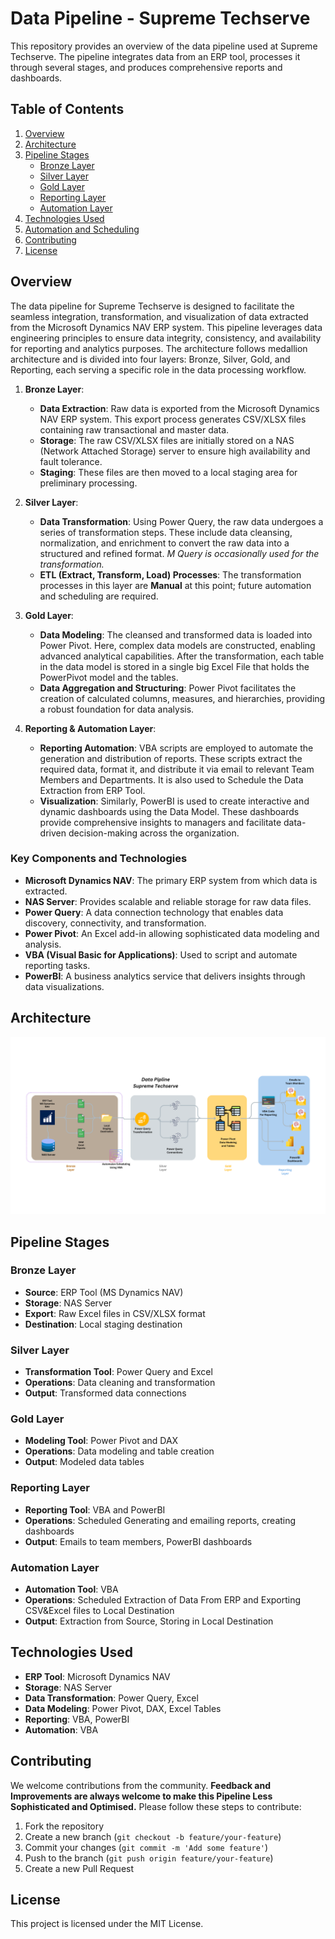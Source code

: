 # Data Pipeline - Supreme Techserve

This repository provides an overview of the data pipeline used at Supreme Techserve. The pipeline integrates data from an ERP tool, processes it through several stages, and produces comprehensive reports and dashboards.

## Table of Contents
1. [Overview](#overview)
2. [Architecture](#architecture)
3. [Pipeline Stages](#pipeline-stages)
    - [Bronze Layer](#bronze-layer)
    - [Silver Layer](#silver-layer)
    - [Gold Layer](#gold-layer)
    - [Reporting Layer](#reporting-layer)
    - [Automation Layer](#automation-layer)
4. [Technologies Used](#technologies-used)
5. [Automation and Scheduling](#automation-and-scheduling)
6. [Contributing](#contributing)
7. [License](#license)

## Overview

The data pipeline for Supreme Techserve is designed to facilitate the seamless integration, transformation, and visualization of data extracted from the Microsoft Dynamics NAV ERP system. This pipeline leverages data engineering principles to ensure data integrity, consistency, and availability for reporting and analytics purposes. The architecture follows medallion architecture and is divided into four layers: Bronze, Silver, Gold, and Reporting, each serving a specific role in the data processing workflow.

1. **Bronze Layer**: 
   - **Data Extraction**: Raw data is exported from the Microsoft Dynamics NAV ERP system. This export process generates CSV/XLSX files containing raw transactional and master data.
   - **Storage**: The raw CSV/XLSX files are initially stored on a NAS (Network Attached Storage) server to ensure high availability and fault tolerance.
   - **Staging**: These files are then moved to a local staging area for preliminary processing.

2. **Silver Layer**:
   - **Data Transformation**: Using Power Query, the raw data undergoes a series of transformation steps. These include data cleansing, normalization, and enrichment to convert the raw data into a structured and refined format. *M Query is occasionally used for the transformation.*
   - **ETL (Extract, Transform, Load) Processes**: The transformation processes in this layer are **Manual** at this point; future automation and scheduling are required.

3. **Gold Layer**:
   - **Data Modeling**: The cleansed and transformed data is loaded into Power Pivot. Here, complex data models are constructed, enabling advanced analytical capabilities. After the transformation, each table in the data model is stored in a single big Excel File that holds the PowerPivot model and the tables.
   - **Data Aggregation and Structuring**: Power Pivot facilitates the creation of calculated columns, measures, and hierarchies, providing a robust foundation for data analysis.

4. **Reporting & Automation Layer**:
   - **Reporting Automation**: VBA scripts are employed to automate the generation and distribution of reports. These scripts extract the required data, format it, and distribute it via email to relevant Team Members and Departments. It is also used to Schedule the Data Extraction from ERP Tool.
   - **Visualization**: Similarly, PowerBI is used to create interactive and dynamic dashboards using the Data Model. These dashboards provide comprehensive insights to managers and facilitate data-driven decision-making across the organization.

### Key Components and Technologies
- **Microsoft Dynamics NAV**: The primary ERP system from which data is extracted.
- **NAS Server**: Provides scalable and reliable storage for raw data files.
- **Power Query**: A data connection technology that enables data discovery, connectivity, and transformation.
- **Power Pivot**: An Excel add-in allowing sophisticated data modeling and analysis.
- **VBA (Visual Basic for Applications)**: Used to script and automate reporting tasks.
- **PowerBI**: A business analytics service that delivers insights through data visualizations.

## Architecture

![Data Pipeline](/Supreme_Techserve_Datapipeline.png)

## Pipeline Stages

### Bronze Layer
- **Source**: ERP Tool (MS Dynamics NAV)
- **Storage**: NAS Server
- **Export**: Raw Excel files in CSV/XLSX format
- **Destination**: Local staging destination

### Silver Layer
- **Transformation Tool**: Power Query and Excel
- **Operations**: Data cleaning and transformation
- **Output**: Transformed data connections

### Gold Layer
- **Modeling Tool**: Power Pivot and DAX
- **Operations**: Data modeling and table creation
- **Output**: Modeled data tables

### Reporting Layer
- **Reporting Tool**: VBA and PowerBI
- **Operations**: Scheduled Generating and emailing reports, creating dashboards
- **Output**: Emails to team members, PowerBI dashboards

### Automation Layer
- **Automation Tool**: VBA
- **Operations**: Scheduled Extraction of Data From ERP and Exporting CSV&Excel files to Local Destination
- **Output**: Extraction from Source, Storing in Local Destination

## Technologies Used

- **ERP Tool**: Microsoft Dynamics NAV
- **Storage**: NAS Server
- **Data Transformation**: Power Query, Excel
- **Data Modeling**: Power Pivot, DAX, Excel Tables
- **Reporting**: VBA, PowerBI
- **Automation**: VBA

## Contributing

We welcome contributions from the community. **Feedback and Improvements are always welcome to make this Pipeline Less Sophisticated and Optimised.**
Please follow these steps to contribute:
1. Fork the repository
2. Create a new branch (`git checkout -b feature/your-feature`)
3. Commit your changes (`git commit -m 'Add some feature'`)
4. Push to the branch (`git push origin feature/your-feature`)
5. Create a new Pull Request

## License

This project is licensed under the MIT License.

